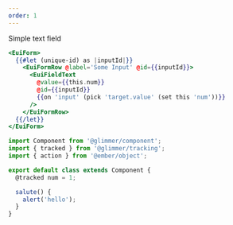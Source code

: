 ```yaml
---
order: 1
---
```


<EuiTitle>
  Simple text field
</EuiTitle>

```hbs template
<EuiForm>
  {{#let (unique-id) as |inputId|}}
    <EuiFormRow @label='Some Input' @id={{inputId}}>
      <EuiFieldText
        @value={{this.num}}
        @id={{inputId}}
        {{on 'input' (pick 'target.value' (set this 'num'))}}
      />
    </EuiFormRow>
  {{/let}}
</EuiForm>
```

```javascript component
import Component from '@glimmer/component';
import { tracked } from '@glimmer/tracking';
import { action } from '@ember/object';

export default class extends Component {
  @tracked num = 1;

  salute() {
    alert('hello');
  }
}
```

